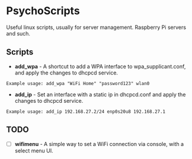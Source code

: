 # PsychoScripts
Useful linux scripts, usually for server management. Raspberry Pi servers and such. 

Scripts
----------

- **add_wpa** - A shortcut to add a WPA interface to wpa_supplicant.conf, and apply the changes to dhcpcd service.
```
Example usage: add_wpa "WiFi Home" "password123" wlan0
```
- **add_ip** - Set an interface with a static ip in dhcpcd.conf and apply the changes to dhcpcd service.
```
Example usage: add_ip 192.168.27.2/24 enp0s20u8 192.168.27.1
```

TODO
----------
- [ ] **wifimenu** - A simple way to set a WiFi connection via console, with a select menu UI.
